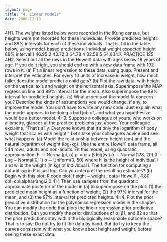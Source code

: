 ```yaml
---
layout: page
title: "4. Linear Models"
date: 2000-12-19
---
```


4H1. The weights listed below were recorded in the !Kung census, but heights were not recorded for
these individuals. Provide predicted heights and 89% intervals for each of these individuals. That is,
fill in the table below, using model-based predictions.
Individual weight expected height 89% interval
1 46.95
2 43.72
3 64.78
4 32.59
5 54.634.7. PRACTICE 125
4H2. Select out all the rows in the Howell1 data with ages below 18 years of age. If you do it right,
you should end up with a new data frame with 192 rows in it.
(a) Fit a linear regression to these data, using quap. Present and interpret the estimates. For
every 10 units of increase in weight, how much taller does the model predict a child gets?
(b) Plot the raw data, with height on the vertical axis and weight on the horizontal axis. Superimpose the MAP regression line and 89% interval for the mean. Also superimpose the 89% interval
for predicted heights.
(c) What aspects of the model fit concern you? Describe the kinds of assumptions you would
change, if any, to improve the model. You don’t have to write any new code. Just explain what the
model appears to be doing a bad job of, and what you hypothesize would be a better model.
4H3. Suppose a colleague of yours, who works on allometry, glances at the practice problems just
above. Your colleague exclaims, “That’s silly. Everyone knows that it’s only the logarithm of body
weight that scales with height!” Let’s take your colleague’s advice and see what happens.
(a) Model the relationship between height (cm) and the natural logarithm of weight (log-kg). Use
the entire Howell1 data frame, all 544 rows, adults and non-adults. Fit this model, using quadratic
approximation:
hi ∼ Normal(µi, σ)
µi = α + β log(wi)
α ∼ Normal(178, 20)
β ∼ Log − Normal(0, 1)
σ ∼ Uniform(0, 50)
where hi is the height of individual i and wi is the weight (in kg) of individual i. The function for
computing a natural log in R is just log. Can you interpret the resulting estimates?
(b) Begin with this plot:
R code
plot( height ~ weight , data=Howell1 , 4.80
col=col.alpha(rangi2,0.4) )
Then use samples from the quadratic approximate posterior of the model in (a) to superimpose on
the plot: (1) the predicted mean height as a function of weight, (2) the 97% interval for the mean, and
(3) the 97% interval for predicted heights.
4H4. Plot the prior predictive distribution for the polynomial regression model in the chapter. You
can modify the code that plots the linear regression prior predictive distribution. Can you modify the
prior distributions of α, β1, and β2 so that the prior predictions stay within the biologically reasonable
outcome space? That is to say: Do not try to fit the data by hand. But do try to keep the curves
consistent with what you know about height and weight, before seeing these exact data.